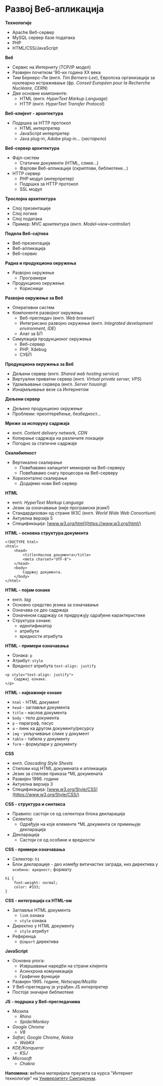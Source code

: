 # Развој Веб-апликација

**Технологије**

- Apache Веб-сервер
- MySQL сервер базе података
- PHP
- HTML/CSS/JavaScript

**Веб**

- Сервис на Интернету (TCP/IP модел)
- Развијен почетком '90-их година XX века
- Тим Бернерс-Ли (енгл. *Tim Berners-Lee*), Европска организација за нуклеарно истраживање (фр. *Conseil Européen pour la Recherche Nucléaire, CERN*)
- Две основне компоненте:
	- HTML (енгл. *HyperText Markup Language*)
	- HTTP (енгл. *HyperText Transfer Protocol*)

**Веб-клијент - архитектура**

- Подршка за HTTP протокол
	- HTML интерпретер
	- JavaScript интерпретер
	- Java plug-in, Adobe plug-in... (*застарело*)

**Веб-сервер архитектура**

- Фајл-систем
	- Статични документи (HTML, слике...)
	- Фајлови Веб-апликације (скриптови, библиотеке...)
- HTTP сервер
	- PHP модул (интерпретер)
	- Подршка за HTTP протокол
	- SSL модул

**Трослојна архитектура**

- Слој презентације
- Слој логике
- Слој података
- Пример: MVC архитектура (енгл. *Model–view–controller*)

**Подела Веб-сајтова**

- Веб-презентација
- Веб-апликација
- Веб-сервис

**Радна и продукциона окружења**

- Развојно окружење
	- Програмери
- Продукционо окружење
	- Корисници

**Развојно окружење за Веб**

- Оперативни систем
- Компоненте развојног окружења
	- Веб-прегледач (енгл. *Web browser*)
	- Интегрисано развојно окружење (енгл. *Integrated development environment, IDE*)
	- Алат за БП
- Симулација продукционог окружења
	- Веб-сервер
	- PHP, Xdebug
	- СУБП

**Продукциона окружења за Веб**

- Дељени сервер (енгл. *Shared web hosting service*)
- Виртуални приватни сервер (енгл. *Virtual private server, VPS*)
- Удомљавање сервера (енгл. *Server housing*)
- Изнајмљивање везе са Интернетом

**Дељени сервер**

- Дељено продукционо окружење
- Проблеми: преоптерећење, безбедност...

**Мреже за испоруку садржаја**

- енгл. *Content delivery network, CDN*
- Копирање садржаја на различите локације
- Погодно за статичне садржаје

**Скалабилност**

- Вертикално скалирање
	- Повећавамо капацитет меморије на Веб-серверу
	- Повећавамо снагу процесора на Веб-серверу
- Хоризонтално скалирање
	- Додајемо нови Веб сервер

**HTML**

- енгл. *HyperText Markup Language*
- Језик за означавање (није програмски језик!)
- Стандардизован од стране W3C (енгл. *World Wide Web Consortium*)
- Актуелна верзија 5
- Спецификација: [www.w3.org/html](https://www.w3.org/html/)

**HTML - основна структура документа**

```
<!DOCTYPE html>
<html>
	<head>
		<title>Наслов документа</title>
		<meta charset="UTF-8">
	</head>
	<body>
		Садржај документа.
	</body>
</html>
```

**HTML - појам ознаке**

- енгл. *tag*
- Основно средство језика за означавање
- Означава се део садржаја
- Означеном садржају се придружују одрађене карактеристике
- Структура ознаке:
	- идентификатор
	- атрибути
	- вредности атрибута

**HTML - примери означавања**

- Ознака: `p`
- Атрибут: `style`
- Вредност атрибута `text-align: justify`

```
<p style="text-align: justify">
	Садржај ознаке.
</p>
```

**HTML - најважније ознаке**

- `html` - HTML документ
- `head` - заглавље документа
- `title` - наслов документа
- `body` - тело документа
- `p` - параграф, пасус
- `a` - линк ка другом документу/ресурсу
- `img` - укључивање слике у документ
- `table` - табела у документу
- `form` - формулари у документу

**CSS**

- енгл. *Cascading Style Sheets*
- Стилови код HTML докумената и апликација
- Језик за стилове приказа *ML докумената
- Развијен 1996. године
- Актуелна верзија 3
- Спецификација: [www.w3.org/Style/CSS](https://www.w3.org/Style/CSS/)

**CSS - структура и синтакса**

- Правило: састоји се од селектора блока декларација
- Селектор
	- Одређује на које елементе *ML документа се примењује декларација
- Декларација
	- Састоји се од особине и вредности

**CSS - примери означавања**

- Селектор: `h1`
- Блок декларације - део између витичастих заграда, низ директива у `особина: вредност;` формату

```
h1 {
	font-weight: normal;
	color: #333;
}
```

**CSS - интеграција са HTML-ом**

- Заглавље HTML документа
	- `link` ознака
	- `style` ознака
- Директно у HTML документу
	- `style` атрибут
- Референца
	- `@import` директива

**JavaScript**

- Основна улога:
	- Извршавање наредби на страни клијента
	- Асинхрона комуникација
	- Графичке функције
- Развијен 1995. године, *Netscape/Mozilla*
- У Веб-прегледачу је уграђен JS интерпретер
- Постоје значајне библиотеке

**JS - подршка у Веб-прегледачима**

- Мозила
	- *Rhino*
	- *SpiderMonkey*
- *Google Chrome*
	- *V8*
- *Safari, Google Chrome, Nokia*
	- *WebKit*
- *KDE/Konqueror*
	- *KSJ*
- *Microsoft*
	- *Chakra*

**Напомена:** већина материјала преузета са курса "Интернет технологије" на [Универзитету Сингидунум](https://singidunum.ac.rs).
